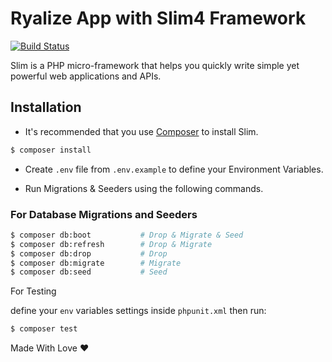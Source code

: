 <!-- @format -->

# Ryalize App with Slim4 Framework

[![Build Status](https://github.com/slimphp/Slim/workflows/Tests/badge.svg?branch=4.x)](https://github.com/slimphp/Slim/actions?query=branch:4.x)

Slim is a PHP micro-framework that helps you quickly write simple yet powerful web applications and APIs.

## Installation

-   It's recommended that you use [Composer](https://getcomposer.org/) to install Slim.

```bash
$ composer install
```

-   Create `.env` file from `.env.example` to define your Environment Variables.

-   Run Migrations & Seeders using the following commands.

### For Database Migrations and Seeders

```bash
$ composer db:boot           # Drop & Migrate & Seed
$ composer db:refresh        # Drop & Migrate
$ composer db:drop           # Drop
$ composer db:migrate        # Migrate
$ composer db:seed           # Seed
```

For Testing

define your `env` variables settings inside `phpunit.xml` then run:

```bash
$ composer test
```

Made With Love &hearts;

